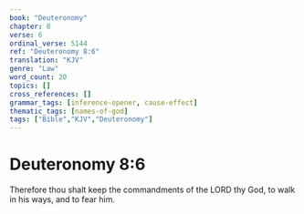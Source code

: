 ```yaml
---
book: "Deuteronomy"
chapter: 8
verse: 6
ordinal_verse: 5144
ref: "Deuteronomy 8:6"
translation: "KJV"
genre: "Law"
word_count: 20
topics: []
cross_references: []
grammar_tags: [inference-opener, cause-effect]
thematic_tags: [names-of-god]
tags: ["Bible","KJV","Deuteronomy"]
---
```


# Deuteronomy 8:6

Therefore thou shalt keep the commandments of the LORD thy God, to walk in his ways, and to fear him.
